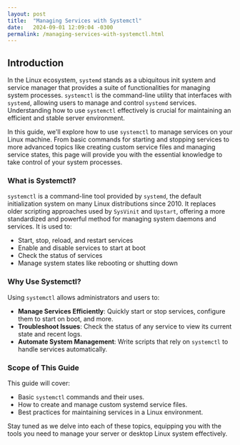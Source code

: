 ```yaml
---
layout: post
title:  "Managing Services with Systemctl"
date:   2024-09-01 12:09:04 -0300
permalink: /managing-services-with-systemctl.html
---
```


## Introduction

In the Linux ecosystem, `systemd` stands as a ubiquitous init system and service manager that provides a suite of functionalities for managing system processes. `systemctl` is the command-line utility that interfaces with `systemd`, allowing users to manage and control `systemd` services. Understanding how to use `systemctl` effectively is crucial for maintaining an efficient and stable server environment.

In this guide, we'll explore how to use `systemctl` to manage services on your Linux machine. From basic commands for starting and stopping services to more advanced topics like creating custom service files and managing service states, this page will provide you with the essential knowledge to take control of your system processes.

### What is Systemctl?

`systemctl` is a command-line tool provided by `systemd`, the default initialization system on many Linux distributions since 2010. It replaces older scripting approaches used by `SysVinit` and `Upstart`, offering a more standardized and powerful method for managing system daemons and services. It is used to:
- Start, stop, reload, and restart services
- Enable and disable services to start at boot
- Check the status of services
- Manage system states like rebooting or shutting down

### Why Use Systemctl?

Using `systemctl` allows administrators and users to:
- **Manage Services Efficiently**: Quickly start or stop services, configure them to start on boot, and more.
- **Troubleshoot Issues**: Check the status of any service to view its current state and recent logs.
- **Automate System Management**: Write scripts that rely on `systemctl` to handle services automatically.

### Scope of This Guide

This guide will cover:
- Basic `systemctl` commands and their uses.
- How to create and manage custom systemd service files.
- Best practices for maintaining services in a Linux environment.

Stay tuned as we delve into each of these topics, equipping you with the tools you need to manage your server or desktop Linux system effectively.

